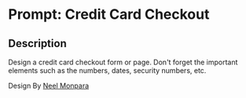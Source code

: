 
# Prompt: Credit Card Checkout

## Description
Design a credit card checkout form or page. Don't forget the important elements such as the numbers, dates, security numbers, etc.

Design By [Neel Monpara](https://x.com/Neel_Monpara_/status/1745372736648798623)